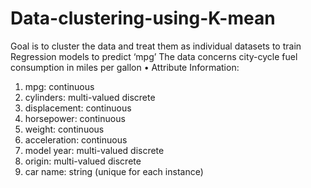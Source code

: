 # Data-clustering-using-K-mean
Goal is to cluster the data and treat them as individual datasets to train Regression models to predict ‘mpg’
The data concerns city-cycle fuel consumption in miles per gallon 
• Attribute Information: 
1. mpg: continuous
2. cylinders: multi-valued discrete
3. displacement: continuous
4. horsepower: continuous
5. weight: continuous
6. acceleration: continuous
7. model year: multi-valued discrete
8. origin: multi-valued discrete
9. car name: string (unique for each instance)
